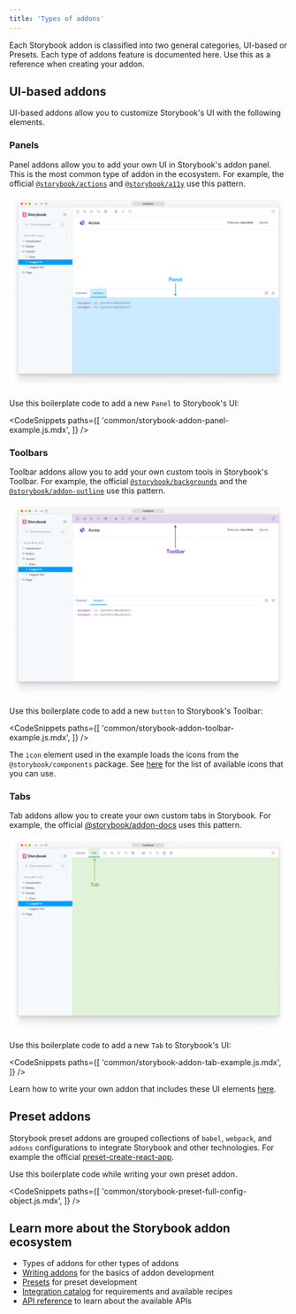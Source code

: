 ```yaml
---
title: 'Types of addons'
---
```


Each Storybook addon is classified into two general categories, UI-based or Presets. Each type of addons feature is documented here. Use this as a reference when creating your addon.

## UI-based addons

UI-based addons allow you to customize Storybook's UI with the following elements.

### Panels

Panel addons allow you to add your own UI in Storybook's addon panel. This is the most common type of addon in the ecosystem. For example, the official [`@storybook/actions`](../essentials/actions.md) and [`@storybook/a11y`](https://github.com/storybookjs/storybook/tree/next/code/addons/a11y) use this pattern.

![Storybook panel](./storybook-panel.png)

Use this boilerplate code to add a new `Panel` to Storybook's UI:

<!-- prettier-ignore-start -->

<CodeSnippets
  paths={[
    'common/storybook-addon-panel-example.js.mdx',
  ]}
/>

<!-- prettier-ignore-end -->

### Toolbars

Toolbar addons allow you to add your own custom tools in Storybook's Toolbar. For example, the official [`@storybook/backgrounds`](../essentials/backgrounds.md) and the [`@storybook/addon-outline`](../essentials/measure-and-outline.md#outline-addon) use this pattern.

![Storybook toolbar addon](./storybook-toolbar.png)

Use this boilerplate code to add a new `button` to Storybook's Toolbar:

<!-- prettier-ignore-start -->

<CodeSnippets
  paths={[
    'common/storybook-addon-toolbar-example.js.mdx',
  ]}
/>

<!-- prettier-ignore-end -->

<Callout variant="info">

The `icon` element used in the example loads the icons from the `@storybook/components` package. See [here](../faq.md#what-icons-are-available-for-my-toolbar-or-my-addon) for the list of available icons that you can use.

</Callout>

### Tabs

Tab addons allow you to create your own custom tabs in Storybook. For example, the official [@storybook/addon-docs](../writing-docs/index.md) uses this pattern.

![Storybook tab addon](./storybook-tab.png)

Use this boilerplate code to add a new `Tab` to Storybook's UI:

<!-- prettier-ignore-start -->

<CodeSnippets
  paths={[
    'common/storybook-addon-tab-example.js.mdx',
  ]}
/>

<!-- prettier-ignore-end -->

<Callout variant="info">

Learn how to write your own addon that includes these UI elements [here](./writing-addons.md).

</Callout>

## Preset addons

Storybook preset addons are grouped collections of `babel`, `webpack`, and `addons` configurations to integrate Storybook and other technologies. For example the official [preset-create-react-app](https://github.com/storybookjs/presets/tree/master/packages/preset-create-react-app).

Use this boilerplate code while writing your own preset addon.

<!-- prettier-ignore-start -->

<CodeSnippets
  paths={[
    'common/storybook-preset-full-config-object.js.mdx',
  ]}
/>

<!-- prettier-ignore-end -->

## Learn more about the Storybook addon ecosystem

- Types of addons for other types of addons
- [Writing addons](./writing-addons.md) for the basics of addon development
- [Presets](./writing-presets.md) for preset development
- [Integration catalog](./integration-catalog.md) for requirements and available recipes
- [API reference](./addons-api.md) to learn about the available APIs
